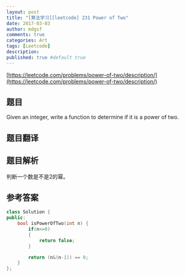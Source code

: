 ```yaml
---
layout: post
title: "[算法学习][leetcode] 231 Power of Two"
date: 2017-03-03
author: mdgsf
comments: true
categories: Art
tags: [Leetcode]
description:
published: true #default true
---
```


[https://leetcode.com/problems/power-of-two/description/](https://leetcode.com/problems/power-of-two/description/)

## 题目

Given an integer, write a function to determine if it is a power of two.

## 题目翻译

## 题目解析

判断一个数是不是2的幂。

## 参考答案

```cpp
class Solution {
public:
    bool isPowerOfTwo(int n) {
        if(n<=0)
        {
            return false;
        }

        return (n&(n-1)) == 0;
    }
};
```
